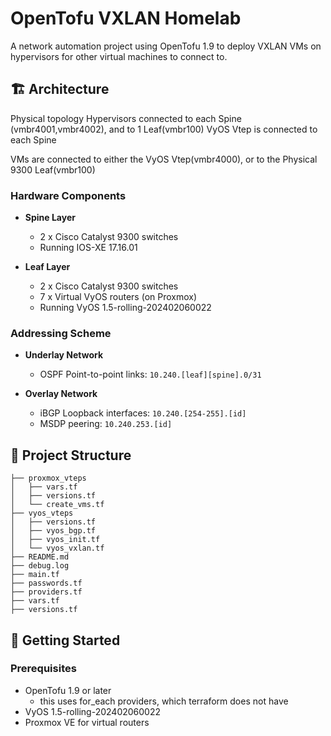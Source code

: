 # OpenTofu VXLAN Homelab

A network automation project using OpenTofu 1.9 to deploy  VXLAN VMs on hypervisors for other virtual machines to connect to.


## 🏗️ Architecture
Physical topology
Hypervisors connected to each Spine (vmbr4001,vmbr4002), and to 1 Leaf(vmbr100)
VyOS Vtep is connected to each Spine

VMs are connected to either the VyOS Vtep(vmbr4000), or to the Physical 9300 Leaf(vmbr100)

### Hardware Components
- **Spine Layer**
  - 2 x Cisco Catalyst 9300 switches
  - Running IOS-XE 17.16.01

- **Leaf Layer**
  - 2 x Cisco Catalyst 9300 switches
  - 7 x Virtual VyOS routers (on Proxmox)
  - Running VyOS 1.5-rolling-202402060022


### Addressing Scheme
- **Underlay Network**
  - OSPF Point-to-point links: `10.240.[leaf][spine].0/31`

- **Overlay Network**
  - iBGP Loopback interfaces: `10.240.[254-255].[id]`
  - MSDP peering: `10.240.253.[id]`

## 📁 Project Structure

```
├── proxmox_vteps
│   ├── vars.tf
│   ├── versions.tf
│   └── create_vms.tf
├── vyos_vteps
│   ├── versions.tf
│   ├── vyos_bgp.tf
│   ├── vyos_init.tf
│   └── vyos_vxlan.tf
├── README.md
├── debug.log
├── main.tf
├── passwords.tf
├── providers.tf
├── vars.tf
├── versions.tf

```

## 🚀 Getting Started

### Prerequisites
- OpenTofu 1.9 or later
  - this uses for_each providers, which terraform does not have
- VyOS 1.5-rolling-202402060022
- Proxmox VE for virtual routers

